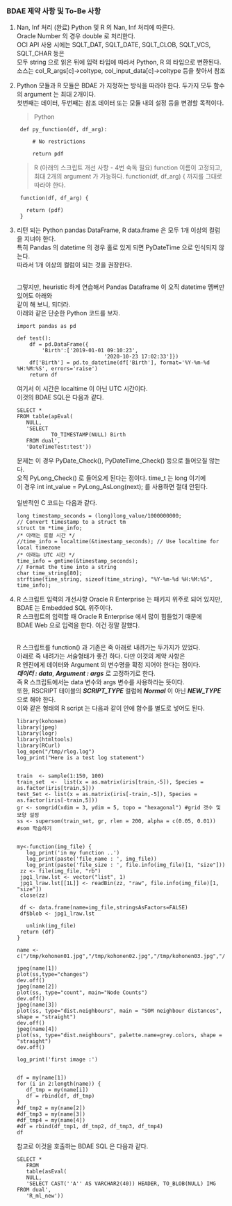 ### BDAE 제약 사항 및 To-Be 사항

1. Nan, Inf 처리 (완료)
   Python 및 R 의 Nan, Inf 처리에 따른다. <br>
   Oracle Number 의 경우 double 로 처리한다. <br>
   OCI API 사용 시에는 SQLT_DAT, SQLT_DATE, SQLT_CLOB, SQLT_VCS, SQLT_CHAR 등은 <br>
   모두 string 으로 읽은 뒤에 입력 타입에 따라서 Python, R 의 타입으로 변환된다. <br>
   소스는 col_R_args[c]->coltype, col_input_data[c]->coltype 등을 찾아서 참조

2. Python 모듈과 R 모듈은 BDAE 가 지정하는 방식을 따라야 한다.
   두가지 모두 함수의 argument 는 최대 2개이다. <br>
   첫번째는 데이터, 두번째는 참조 데이터 또는 모듈 내의 설정 등을 변경할 목적이다.
   > Python 
   ```
    def py_function(df, df_arg):

        # No restrictions
   
        return pdf
   ```
   > R (아래의 스크립트 개선 사항 - 4번 숙독 필요)
   > function 이름이 고정되고, 최대 2개의 argument 가 가능하다.
   > function(df, df_arg) { 까지를 그대로 따라야 한다.
   ```
    function(df, df_arg) {

      return (pdf)
    }
   ```

3. 리턴 되는 Python pandas DataFrame, R data.frame 은 모두 1개 이상의 컬럼을 지녀야 한다.<br>
   특히 Pandas 의 datetime 의 경우 홀로 있게 되면 PyDateTime 으로 인식되지 않는다. <br>
   따라서 1개 이상의 컬럼이 되는 것을 권장한다.<br><br>

   그렇지만, heuristic 하게 연습해서 Pandas Dataframe 이 오직 datetime 멤버만 있어도 아래와<br>
   같이 해 보니, 되더라. <br>
   아래와 같은 단순한 Python 코드를 보자.
   ```
   import pandas as pd
   
   def test():
       df = pd.DataFrame({
           'Birth':['2019-01-01 09:10:23',
                               '2020-10-23 17:02:33']})
       df['Birth'] = pd.to_datetime(df['Birth'], format='%Y-%m-%d %H:%M:%S', errors='raise')
       return df   
   ```
   여기서 이 시간은 localtime 이 아닌 UTC 시간이다.<br>
   이것의 BDAE SQL은 다음과 같다.
   ```
   SELECT *
   FROM table(apEval(
      NULL,
      'SELECT 
              TO_TIMESTAMP(NULL) Birth
      FROM dual',
      'DateTimeTest:test'))
   ```
   문제는 이 경우 PyDate_Check(), PyDateTime_Check() 등으로 들어오질 않는다.<br>
   오직 PyLong_Check() 로 들어오게 된다는 점이다.  time_t 는 long 이기에 <br>
   이 경우 int int_value = PyLong_AsLong(next); 를 사용하면 절대 안된다.<br>
   <br>
   일반적인 C 코드는 다음과 같다. <br>
   ```
   long timestamp_seconds = (long)long_value/1000000000;
   // Convert timestamp to a struct tm
   struct tm *time_info;
   /* 아래는 로컬 시간 */
   //time_info = localtime(&timestamp_seconds); // Use localtime for local timezone
   /* 아래는 UTC 시간 */
   time_info = gmtime(&timestamp_seconds);
   // Format the time into a string
   char time_string[80];
   strftime(time_string, sizeof(time_string), "%Y-%m-%d %H:%M:%S", time_info);
   ```

4. R 스크립트 입력의 개선사항
   Oracle R Enterprise 는 패키지 위주로 되어 있지만, BDAE 는 Embedded SQL 위주이다.<br>
   R 스크립트의 입력할 때 Oracle R Enterprise 에서 많이 힘들었기 때문에 <br>
   BDAE Web 으로 입력을 한다.  이건 정말 잘했다. <br><br>

   R 스크립트를 function() 과 기존은 죽 아래로 내려가는 두가지가 있었다. <br>
   아래로 죽 내려가는 서술형태가 좋긴 하다.  다만 이것의 제약 사항은 <br>
   R 엔진에게 데이터와 Argument 의 변수명을 확정 지어야 한다는 점이다. <br>
   ***데이터 : data***,  ***Argument : args*** 로 고정하기로 한다.<br>
   즉 R 스크립트에서는 data 변수와 args 변수를 사용하라는 뜻이다. <br>
   또한, RSCRIPT 테이블의 ***SCRIPT_TYPE*** 컬럼에 ***Normal*** 이 아닌 ***NEW_TYPE*** 으로 해야 한다.<br>
   이와 같은 형태의 R script 는 다음과 같이 안에 함수를 별도로 넣어도 된다.<br>
   ```
   library(kohonen)
   library(jpeg)
   library(logr)
   library(htmltools)
   library(RCurl)
   log_open("/tmp/rlog.log")
   log_print("Here is a test log statement")
   
   
   train  <- sample(1:150, 100) 
   train_set  <-  list(x = as.matrix(iris[train,-5]), Species = as.factor(iris[train,5])) 
   test_Set <- list(x = as.matrix(iris[-train,-5]), Species = as.factor(iris[-train,5])) 
   gr <- somgrid(xdim = 3, ydim = 5, topo = "hexagonal") #grid 갯수 및 모양 설정
   ss <- supersom(train_set, gr, rlen = 200, alpha = c(0.05, 0.01)) #som 학습하기
   
   
   my<-function(img_file) {
      log_print('in my function ..')
      log_print(paste('file_name : ', img_file))
      log_print(paste('file_size : ', file.info(img_file)[1, "size"]))
   	zz <- file(img_file, "rb")
   	jpg1_lraw.lst <- vector("list", 1)
   	jpg1_lraw.lst[[1L]] <- readBin(zz, "raw", file.info(img_file)[1, "size"])
   	close(zz)
   
   	df <- data.frame(name=img_file,stringsAsFactors=FALSE)
   	df$blob <- jpg1_lraw.lst
      
      unlink(img_file)
   	return (df)
   }
   
   name <- c("/tmp/kohonen01.jpg","/tmp/kohonen02.jpg","/tmp/kohonen03.jpg","/tmp/kohonen04.jpg")
   
   jpeg(name[1])
   plot(ss,type="changes")
   dev.off()
   jpeg(name[2])
   plot(ss, type="count", main="Node Counts")
   dev.off()
   jpeg(name[3])
   plot(ss, type="dist.neighbours", main = "SOM neighbour distances", shape = "straight")
   dev.off()
   jpeg(name[4])
   plot(ss, type="dist.neighbours", palette.name=grey.colors, shape = "straight")
   dev.off()
   
   log_print('first image :')
   
   
   df = my(name[1])
   for (i in 2:length(name)) {
      df_tmp = my(name[i])
      df = rbind(df, df_tmp)
   }
   #df_tmp2 = my(name[2])
   #df_tmp3 = my(name[3])
   #df_tmp4 = my(name[4])
   #df = rbind(df_tmp1, df_tmp2, df_tmp3, df_tmp4)
   df
   ```
   참고로 이것을 호출하는 BDAE SQL 은 다음과 같다.
   ```
   SELECT *
      FROM
      table(asEval(
      NULL,
      'SELECT CAST(''A'' AS VARCHAR2(40)) HEADER, TO_BLOB(NULL) IMG FROM dual',
      'R_ml_new'))
   ```



   

   
   

